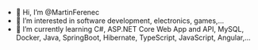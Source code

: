- 👋 Hi, I’m @MartinFerenec
- 👀 I’m interested in software development, electronics, games,...
- 🌱 I’m currently learning C#, ASP.NET Core Web App and API, MySQL, Docker, Java, SpringBoot, Hibernate, TypeScript, JavaScript, Angular,...
